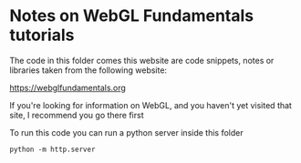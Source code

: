 # Notes on WebGL Fundamentals tutorials

The code in this folder comes this website are code snippets, notes or libraries taken from the following website:

https://webglfundamentals.org

If you're looking for information on WebGL, and you haven't yet visited that site, I recommend you go there first

To run this code you can run a python server inside this folder

`python -m http.server`
